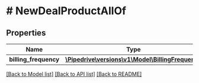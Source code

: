 # # NewDealProductAllOf

## Properties

Name | Type | Description | Notes
------------ | ------------- | ------------- | -------------
**billing_frequency** | [**\Pipedrive\versions\v1\Model\BillingFrequency**](BillingFrequency.md) |  | [optional]

[[Back to Model list]](../README.md#documentation-for-models) [[Back to API list]](../README.md#documentation-for-api-endpoints) [[Back to README]](../README.md)
